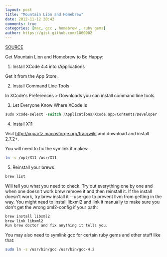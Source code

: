 ```yaml
---
layout: post
title: "Mountain Lion and Homebrew"
date: 2012-11-12 20:42
comments: true
categories: [mac, gcc , homebrew , ruby gems]
author: https://gist.github.com/1860902
---
```

[SOURCE](https://gist.github.com/1860902)

Get Mountain Lion and Homebrew to Be Happy:

1) Install XCode 4.4 into /Applications

Get it from the App Store.

2) Install Command Line Tools

In XCode's Preferences > Downloads you can install command line tools.

3) Let Everyone Know Where XCode Is

```c
sudo xcode-select -switch /Applications/Xcode.app/Contents/Developer
```

4) Install X11

Visit http://xquartz.macosforge.org/trac/wiki and download and install 2.7.2+.

You will need to fix the symlink it makes:

```sh
ln -s /opt/X11 /usr/X11
```

5) Reinstall your brews

```bash
brew list
```

Will tell you what you need to check. Try out everything one by one and when one doesn't work brew remove it and then reinstall it. If the install doesn't work, try brew install it --use-gcc to prevent llvm from getting in the way.
You might need to install libxml2 and link it manually to make sure you don't get the wrong xml2-config if your path:

```bash
brew install libxml2  
brew link libxml2
Run brew doctor and fix anything it tells you.
```

You may also need to symlink gcc for certain ruby gems and other stuff like that:

```bash
sudo ln -s /usr/bin/gcc /usr/bin/gcc-4.2
```

